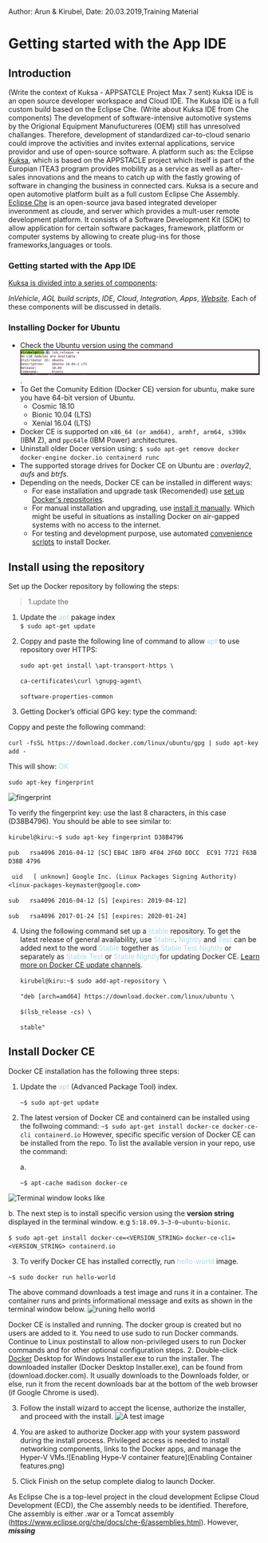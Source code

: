 Author: Arun & Kirubel, Date: 20.03.2019,Training Material
# Getting started with the App IDE
## Introduction 
(Write the context of Kuksa - APPSATCLE Project Max 7 sent)
Kuksa IDE is an open source developer workspace and Cloud IDE. The Kuksa IDE is a full custom build based on the Eclipse Che. 
(Write about Kuksa IDE from Che components)
The development of software-intensive automotive systems by the Origional Equipment Manufuctureres (OEM) still has unresolved challanges. Therefore, development of standardized car-to-cloud senario could improve the activities and invites external applications, service providor and use of open-source software. A platform such as: the Eclipse [Kuksa](https://www.eclipse.org/kuksa/), which is based on the APPSTACLE project which itself is part of the Europian ITEA3 program provides mobility as a service as well as after-sales innovations and the means to catch up with the fastly growing of software in changing the business in connected cars. Kuksa is a secure and open automotive platform built as a full custom Eclipse Che Assembly. [Eclipse Che](https://en.wikipedia.org/wiki/Eclipse_Che) is an open-source java based integrated developer inveronment as cloude, and server which provides a mult-user remote development platform. It consists of a Software Development Kit (SDK) to allow application for certain software packages, framework, platform or computer systems by allowing to create plug-ins for those frameworks,languages or tools.
### Getting started with the App IDE
[Kuksa is divided into a series of components](https://wiki.eclipse.org/Kuksa): 

*InVehicle*, *AGL build scripts*, *IDE*, *Cloud*, *Integration*, *Apps*, *[Website](https://projects.eclipse.org/projects/iot.kuksa)*. Each of these components will be discussed in details. 
### Installing Docker for Ubuntu
* Check the Ubuntu version using the command ![*lsb_release -a*](version_check.png). 
* To Get the Comunity Edition (Docker CE) version for ubuntu, make sure you have 64-bit version of Ubuntu. 
    * Cosmic 18.10
    * Bionic 10.04 (LTS)
    * Xenial 16.04 (LTS)
* Docker CE is supported on ```x86_64 (or amd64), armhf, arm64, s390x``` (IBM Z), and ```ppc64le``` (IBM Power) architectures.
* Uninstall older Docer version using: 
   ```$ sudo apt-get remove docker docker-engine docker.io containerd runc``` 
* The supported storage drives for Docker CE on Ubuntu are : *overlay2*, *aufs* and *btrfs*.
* Depending on the needs, Docker CE can be installed in different ways: 
    * For ease installation and upgrade task (Recomended) use [set up Docker's repositories](https://docs.docker.com/install/linux/docker-ce/ubuntu/#install-from-a-package).
    * For manual installation and upgrading, use [install it manually](https://docs.docker.com/install/linux/docker-ce/ubuntu/#install-from-a-package). Which might be useful in situations as installing Docker on air-gapped systems with no access to the internet.
    * For testing and development purpose, use automated [convenience scripts](https://docs.docker.com/install/linux/docker-ce/ubuntu/#install-using-the-convenience-script) to install Docker.
  
## Install using the repository
Set up the Docker repository by following the steps:
> 1.update the 
1. Update the <span style="color:lightblue">apt</span> pakage index    
          ```$ sudo apt-get update```

2. Coppy and paste the following line of command to allow <span style="color:lightblue">apt</span> to use repository over HTTPS:
   
   ```sudo apt-get install \apt-transport-https \```

   ```ca-certificates\curl \gnupg-agent\```

   ```software-properties-common```

3. Getting Docker’s official GPG key: type the command:

Coppy and peste the following command:

   ```curl -fsSL https://download.docker.com/linux/ubuntu/gpg | sudo apt-key add -```

This will show:
<span style="color:lightblue">OK</span>
   
   ```sudo apt-key fingerprint ```

  ![fingerprint](finger_print1.png)

To verify the fingerprint key: use the last 8 characters, in this case (D38B4796). You should be able to see similar to:

``` kirubel@kiru:~$ sudo apt-key fingerprint D38B4796 ```

```pub   rsa4096 2016-04-12 [SC]```
     ``` EB4C 1BFD 4F04 2F6D DDCC  EC91 7721 F63B D38B 4796 ```

``` uid   [ unknown] Google Inc. (Linux Packages Signing Authority) <linux-packages-keymaster@google.com>```

```sub   rsa4096 2016-04-12 [S] [expires: 2019-04-12]```

```sub   rsa4096 2017-01-24 [S] [expires: 2020-01-24]``` 

4. Using the following command set up a <span style="color:lightblue">stable</span> repository. To get the latest release of general availability, use <span style="color:lightblue">Stable</span>. <span style="color:lightblue">Nightly</span> and <span style="color:lightblue">Test</span> can be added next to the word <span style="color:lightblue">Stable</span> together as <span style="color:lightblue">Stable Test Nightly</span> or separately as <span style="color:lightblue">Stable Test</span> or <span style="color:lightblue">Stable Nightly</span>for updating Docker CE. [Learn more on Docker CE update channels](https://docs.docker.com/install/).

      ```kirubel@kiru:~$ sudo add-apt-repository \```

     ```"deb [arch=amd64] https://download.docker.com/linux/ubuntu \```

     ```$(lsb_release -cs) \```
     
     ```stable"```

## Install Docker CE
Docker CE installation has the following three steps:

1. Update the <span style="color:lightblue">apt </span> (Advanced Package Tool) index.

      ```~$ sudo apt-get update```
2. The latest version of Docker CE and containerd can be installed using the follwoing command:
   ```~$ sudo apt-get install docker-ce docker-ce-cli containerd.io```
However, specific specific version of Docker CE can be installed from the repo. To list the available version in your repo, use the command: 

   a. 

    ```~$ apt-cache madison docker-ce```

![Terminal window looks like](Docker_CE_from_repo.png)

  b. The next step is to install specific version using the **version string** displayed in the terminal window. e.g ```5:18.09.3~3-0~ubuntu-bionic```.

```$ sudo apt-get install docker-ce=<VERSION_STRING>``` ```docker-ce-cli=<VERSION_STRING> containerd.io```

3. To verify Docker CE has installed correctly, run <span style="color:lightblue"> hello-world </span> image.

  ```~$ sudo docker run hello-world```

The above command downloads a test image and runs it in a container. The container runs and prints informational message and exits as shown in the terminal window below. 
![runing hello world](Hello-world_docker.png)

Docker CE is installed and running. The docker group is created but no users are added to it. You need to use sudo to run Docker commands. Continue to Linux postinstall to allow non-privileged users to run Docker commands and for other optional configuration steps.
2. Double-click [Docker](https://docs.docker.com/docker-for-windows/install/) Desktop for Windows Installer.exe to run the installer. The downloaded installer (Docker Desktop Installer.exe), can be found from (download.docker.com). It usually downloads to the Downloads folder, or else, run it from the recent downloads bar at the bottom of the web browser (if Google Chrome is used).

3. Follow the install wizard to accept the license, authorize the installer, and proceed with the install. ![A test image](DockerImage.png)

4. You are asked to authorize Docker.app with your system password during the install process. Privileged access is needed to install networking components, links to the Docker apps, and manage the Hyper-V VMs.![Enabling Hype-V container feature](Enabling Container features.png)

5. Click Finish on the setup complete dialog to launch Docker.


As Eclipse Che is a top-level project in the cloud development Eclipse Cloud Development (ECD), the Che assembly needs to be identified. Therefore, Che assembly is either .war or a Tomcat assembly (https://www.eclipse.org/che/docs/che-6/assemblies.html). However, ***missing*** 